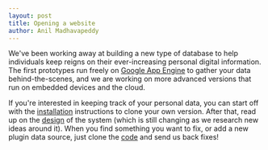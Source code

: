 ```yaml
---
layout: post
title: Opening a website
author: Anil Madhavapeddy
---
```


We've been working away at building a new type of database to help individuals keep reigns on their ever-increasing personal digital information.
The first prototypes run freely on <a href="http://code.google.com/appengine">Google App Engine</a> to gather your data behind-the-scenes, and we are working on more advanced versions that run on embedded devices and the cloud.

If you're interested in keeping track of your personal data, you can start off with the <a href="/install.html">installation</a> instructions to clone your own version.  After that, read up on the <a href="/design.html">design</a> of the system (which is still changing as we research new ideas around it).  When you find something you want to fix, or add a new plugin data source, just clone the <a href="http://github.com/avsm/py-perscon">code</a> and send us back fixes!
